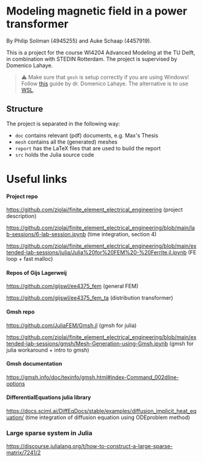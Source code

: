 # Modeling magnetic field in a power transformer
By Philip Soliman (4945255) and Auke Schaap (4457919).

This is a project for the course WI4204 Advanced Modeling at the TU Delft, in combination with STEDIN Rotterdam. The project is supervised by Domenico Lahaye.


> ⚠️ Make sure that `gmsh` is setup correctly if you are using Windows! Follow [this](https://github.com/ziolai/finite_element_electrical_engineering/blob/main/extended-lab-sessions/gmsh/Mesh-Generation-using-Gmsh.ipynb) guide by dr. Domenico Lahaye. The alternative is to use [WSL](https://learn.microsoft.com/en-us/windows/wsl/about).


## Structure

The project is separated in the following way:
- `doc` contains relevant (pdf) documents, e.g. Max's Thesis
- `mesh` contains all the (generated) meshes
- `report` has the LaTeX files that are used to build the report
- `src` holds the Julia source code


# Useful links

#### Project repo
https://github.com/ziolai/finite_element_electrical_engineering (project description)

https://github.com/ziolai/finite_element_electrical_engineering/blob/main/lab-sessions/6-lab-session.ipynb (time integration, section 4)

https://github.com/ziolai/finite_element_electrical_engineering/blob/main/extended-lab-sessions/julia/Julia%20for%20FEM%20-%20Ferrite.jl.ipynb (FE loop + fast malloc)

#### Repos of Gijs Lagerweij
https://github.com/gijswl/ee4375_fem (general FEM)

https://github.com/gijswl/ee4375_fem_ta (distribution transformer)

#### Gmsh repo
https://github.com/JuliaFEM/Gmsh.jl (gmsh for julia)

https://github.com/ziolai/finite_element_electrical_engineering/blob/main/extended-lab-sessions/gmsh/Mesh-Generation-using-Gmsh.ipynb (gmsh for julia workaround + intro to gmsh)

#### Gmsh documentation 
https://gmsh.info/doc/texinfo/gmsh.html#index-Command_002dline-options

#### DifferentialEquations julia library
https://docs.sciml.ai/DiffEqDocs/stable/examples/diffusion_implicit_heat_equation/ (time integration of diffusion equation using ODEproblem method)

### Large sparse system in Julia
https://discourse.julialang.org/t/how-to-construct-a-large-sparse-matrix/7241/2